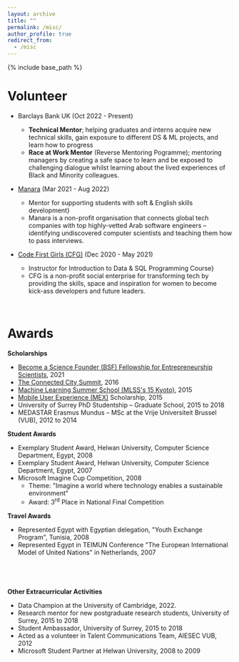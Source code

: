 ```yaml
---
layout: archive
title: ""
permalink: /misc/
author_profile: true
redirect_from:
  - /misc
---
```


{% include base_path %}

Volunteer
======

* Barclays Bank UK (Oct 2022 - Present)
  * **Technical Mentor**; helping graduates and interns acquire new technical skills, gain exposure to different DS & ML projects, and learn how to progress 
  * **Race at Work Mentor** (Reverse Mentoring Pogramme); mentoring managers by creating a safe space to learn and be exposed to challenging dialogue whilst learning about the lived experiences of Black and Minority colleagues. 


* [Manara](https://www.manara.tech/) (Mar 2021 - Aug 2022)
  * Mentor for supporting students with soft & English skills development}
  * Manara is a non-profit organisation that connects global tech companies with top highly-vetted Arab software engineers – identifying undiscovered computer scientists and teaching them how to pass interviews.


* [Code First Girls (CFG)](https://codefirstgirls.org.uk/) (Dec 2020 - May 2021)
  * Instructor for Introduction to Data & SQL Programming Course}
  * CFG is a non-profit social enterprise for transforming tech by providing the skills, space and inspiration for women to become kick-ass developers and future leaders.

&nbsp;




Awards
======
**Scholarships**
- [Become a Science Founder (BSF) Fellowship for Entrepreneurship Scientists](https://www.wilbe.com/bsf), 2021
- [The Connected City Summit](https://www.re-work.co/events/connected-city), 2016
- [Machine Learning Summer School (MLSS's 15 Kyoto)](http://www.iip.ist.i.kyoto-u.ac.jp/mlss15/doku.php), 2015
- [Mobile User Experience (MEX)](https://www.pmn.co.uk/mex/) Scholarship, 2015
- University of Surrey PhD Studentship – Graduate School, 2015 to 2018 
- MEDASTAR Erasmus Mundus – MSc at the Vrije Universiteit Brussel (VUB), 2012 to 2014


**Student Awards**
- Exemplary Student Award, Helwan University, Computer Science Department, Egypt, 2008
- Exemplary Student Award, Helwan University, Computer Science Department, Egypt, 2007
- Microsoft Imagine Cup Competition, 2008
    - Theme: "Imagine a world where technology enables a sustainable environment"
    - Award: 3<sup>rd</sup> Place in National Final Competition

**Travel Awards**
- Represented Egypt with Egyptian delegation, "Youth Exchange Program", Tunisia, 2008
- Represented Egypt in TEIMUN Conference "The European International Model of United Nations" in Netherlands, 2007

&nbsp;
-------------------

**Other Extracurricular Activities**

- Data Champion at the University of Cambridge, 2022.
- Research mentor for new postgraduate research students, University of Surrey, 2015 to 2018
- Student Ambassador, University of Surrey, 2015 to 2018
- Acted as a volunteer in Talent Communications Team, AIESEC VUB, 2012
- Microsoft Student Partner at Helwan University, 2008 to 2009

<!--

Research Interests
======
* Internet of Things (IoT)
* Data Analytics
* Digital Twin
* Applied Machine Learning





Skills
======
* Skill 1
* Skill 2
  * Sub-skill 2.1
  * Sub-skill 2.2
  * Sub-skill 2.3
* Skill 3

Publications
======
  <ul>{% for post in site.publications reversed %}
    {% include archive-single-cv.html %}
  {% endfor %}</ul>
  
Talks
======
  <ul>{% for post in site.talks reversed %}
    {% include archive-single-talk-cv.html  %}
  {% endfor %}</ul>
  
Teaching
======
  <ul>{% for post in site.teaching reversed %}
    {% include archive-single-cv.html %}
  {% endfor %}</ul>
  
Service and leadership
======
* Currently signed in to 43 different slack teams 
-->
